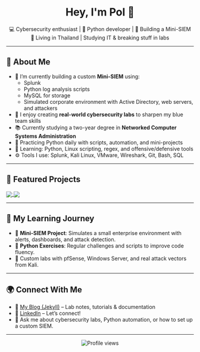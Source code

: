 <!-- GitHub Profile README -->

<h1 align="center">Hey, I'm Pol 👋</h1>
<p align="center">
  💻 Cybersecurity enthusiast | 🐍 Python developer | 🔐 Building a Mini-SIEM<br>
  🥊 Living in Thailand | Studying IT & breaking stuff in labs
</p>

---

## 🧠 About Me

- 💼 I’m currently building a custom **Mini-SIEM** using:
  - Splunk
  - Python log analysis scripts
  - MySQL for storage
  - Simulated corporate environment with Active Directory, web servers, and attackers
- 🧪 I enjoy creating **real-world cybersecurity labs** to sharpen my blue team skills
- 📚 Currently studying a two-year degree in **Networked Computer Systems Administration**
- 🐍 Practicing Python daily with scripts, automation, and mini-projects
- 🌱 Learning: Python, Linux scripting, regex, and offensive/defensive tools
- ⚙️ Tools I use: Splunk, Kali Linux, VMware, Wireshark, Git, Bash, SQL

---

## 🧰 Featured Projects

<p align="left">
  <a href="https://https://pwnedbyp.github.io/Mini-SIEM/">
    <img align="center" src="https://github-readme-stats.vercel.app/api/pin/?username=polporta&repo=mini-siem&theme=radical" />
  </a>
  <a href="https://github.com/PwnedByP/Python">
    <img align="center" src="https://github-readme-stats.vercel.app/api/pin/?username=polporta&repo=python-exercises&theme=radical" />
  </a>
</p>

---

## 📖 My Learning Journey

- 🔐 **Mini-SIEM Project**: Simulates a small enterprise environment with alerts, dashboards, and attack detection.
- 🧩 **Python Exercises**: Regular challenges and scripts to improve code fluency.
- 🔧 Custom labs with pfSense, Windows Server, and real attack vectors from Kali.

---

## 🌍 Connect With Me

- 🧾 [My Blog (Jekyll)](https://yourblogurl.com) – Lab notes, tutorials & documentation
- 💼 [LinkedIn](https://www.linkedin.com/in/polporta) – Let’s connect!
- 💬 Ask me about cybersecurity labs, Python automation, or how to set up a custom SIEM.

---

<p align="center">
  <img src="https://komarev.com/ghpvc/?username=polporta&style=flat-square" alt="Profile views" />
</p>
